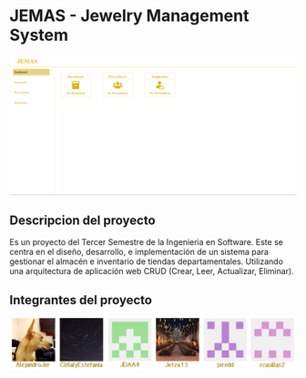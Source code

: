 # JEMAS - Jewelry Management System    

<p align="center">
    <a href="https://github.com/AlejandroJer/3-Parcial/graphs/contributors" class="aMD">
        <img width="550" src="./sources/imgs/dashboard.png" />
    </a>
</p>

## Descripcion del proyecto
Es un proyecto del Tercer Semestre de la Ingenieria en Software. Este se centra en el diseño, desarrollo, e implementación de un sistema para gestionar el almacén e inventario de tiendas departamentales. Utilizando una arquitectura de aplicación web CRUD (Crear, Leer, Actualizar, Eliminar).

## Integrantes del proyecto

<p align="center">
    <a href="https://github.com/AlejandroJer/3-Parcial/graphs/contributors" class="aMD">
        <img width="550" src="./sources/imgs/contributors.png" />
    </a>
</p>